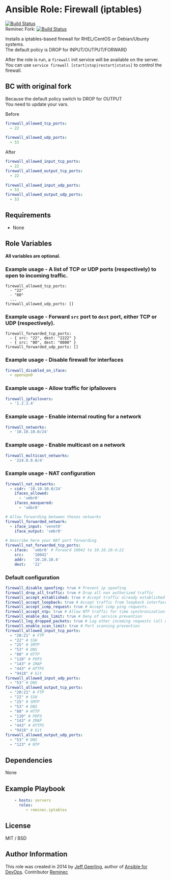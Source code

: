 # Ansible Role: Firewall (iptables)
 
[![Build Status](https://travis-ci.org/geerlingguy/ansible-role-firewall.svg?branch=master)](https://travis-ci.org/geerlingguy/ansible-role-firewall)    
Reminec Fork: [![Build Status](https://travis-ci.org/reminec/ansible-role-firewall.svg?branch=master)](https://travis-ci.org/reminec/ansible-role-firewall)    

Installs a iptables-based firewall for RHEL/CentOS or Debian/Ubunty systems.    
The default policy is DROP for INPUT/OUTPUT/FORWARD    

After the role is run, a `firewall` init service will be available on the server.     
You can use `service firewall [start|stop|restart|status]` to control the firewall.   


## BC with original fork
Because the default policy switch to DROP for OUTPUT    
You need to update your vars.     

Before     
```yaml
firewall_allowed_tcp_ports:
  - 22
  
firewall_allowed_udp_ports:
  - 53
```

After    
```yaml
firewall_allowed_input_tcp_ports:
  - 22
firewall_allowed_output_tcp_ports:
  - 22
  
firewall_allowed_input_udp_ports:
  - 53
firewall_allowed_output_udp_ports:
  - 53
```

## Requirements

- None

## Role Variables

**All variables are optional.**

### Example usage - A list of TCP or UDP ports (respectively) to open to incoming traffic.

    firewall_allowed_tcp_ports:
      - "22"
      - "80"
      ...
    firewall_allowed_udp_ports: []

### Example usage - Forward `src` port to `dest` port, either TCP or UDP (respectively).

    firewall_forwarded_tcp_ports:
      - { src: "22", dest: "2222" }
      - { src: "80", dest: "8080" }
    firewall_forwarded_udp_ports: []
    

### Example usage - Disable firewall for interfaces

```yaml
firewall_disabled_on_iface:
  - openvpn0
```

### Example usage - Allow traffic for ipfailovers

```yaml
firewall_ipfailovers:
  - '1.2.3.4'
```


### Example usage - Enable internal routing for a network

```yaml
firewall_networks:
  - '10.10.10.0/24'
```
### Example usage - Enable multicast on a network

```yaml
firewall_multicast_networks:
  - '224.0.0.0/4'
```

### Example usage - NAT configuration

```yaml
firewall_nat_networks:
  - cidr: '10.10.10.0/24'
    ifaces_allowed:
      - 'vmbr0'
    ifaces_masquered:
      - 'vmbr0'

# Allow forwarding between thoses networks
firewall_forwarded_network: 
  - iface_input: 'venet0'
    iface_output: 'vmbr0'
    
# Describe here your NAT port forwarding 
firewall_nat_forwarded_tcp_ports: 
  - iface:  'vmbr0' # Forward 10042 to 10.10.10.4:22
    src:    '10042'
    addr:   '10.10.10.4'
    dest:   '22'
```

### Default configuration

```yaml
firewall_disable_spoofing: true # Prevent ip spoofing
firewall_drop_all_traffic: true # Drop all non authorized traffic
firewall_accept_established: true # Accept traffic already established
firewall_accept_loopback: true # Accept traffic from loopback interface (localhost).
firewall_accept_icmp_request: true # Accept icmp ping requests.
firewall_accept_ntp: true # Allow NTP traffic for time synchronization.
firewall_enable_dos_limit: true # Deny of service prevention
firewall_log_dropped_packets: true # Log other incoming requests (all of which are dropped) at 15/minute max.
firewall_enable_scan_limit: true # Port scanning prevention
firewall_allowed_input_tcp_ports:
  - "20:21" # FTP
  - "22" # SSH
  - "25" # SMTP
  - "53" # DNS
  - "80" # HTTP
  - "110" # POP3
  - "143" # IMAP
  - "443" # HTTPS
  - "9418" # Git
firewall_allowed_input_udp_ports:
  - "53" # DNS
firewall_allowed_output_tcp_ports:
  - "20:21" # FTP
  - "22" # SSH
  - "25" # SMTP
  - "53" # DNS
  - "80" # HTTP
  - "110" # POP3
  - "143" # IMAP
  - "443" # HTTPS
  - "9418" # Git
firewall_allowed_output_udp_ports:
  - "53" # DNS
  - "123" # NTP
```

## Dependencies
None

## Example Playbook
```yaml
    - hosts: servers
      roles:
         - reminec.iptables
```
## License
MIT / BSD

## Author Information
This role was created in 2014 by [Jeff Geerling](http://jeffgeerling.com/), author of [Ansible for DevOps](http://ansiblefordevops.com/).
Contributor [Reminec](https://github.com/reminec)

